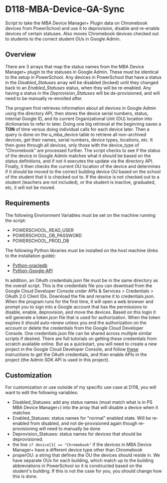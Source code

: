 
# D118-MBA-Device-GA-Sync

Script to take the MBA Device Manager+ Plugin data on Chromebook devices from PowerSchool and use it to deprovision, disable and re-enable devices of certain statuses.
Also moves Chromebook devices checked out to students to the correct student OUs in Google Admin.

## Overview

There are 3 arrays that map the status names from the MBA Device Manager+ plugin to the statuses in Google Admin. These must be identical to the setup in PowerSchool. Any devices in PowerSchool that have a status in the *Disabled_Statuses* array will be disabled (locked) until they changed back to an *Enabled_Statuses* status, when they will be re-enabled. Any having a status in the *Deprovision_Statuses* will be de-provisioned, and will need to be manually re-enrolled after.

The program first retrieves information about all devices in Google Admin using the directory API, then stores the device serial numbers, status, internal Google ID, and its current Organizational Unit (OU) location into dictionaries to refer to later. Doing one big retrieval at the beginning saves a **TON** of time versus doing individual calls for each device later.
Then a query is done on the u_mba_device table to retrieve all non-archived devices, get their names, serial numbers, device types, locations, etc.
It then goes through all devices, only those with the device_type of "Chromebook" are processed further. The script checks to see if the status of the device in Google Admin matches what it should be based on the status definitions, and if not it executes the update via the directory API.
Finally, it then checks the current OU location of the device and determines if it should be moved to the correct building device OU based on the school of the student that it is checked out to. If the device is not checked out to a student (teachers are not included), or the student is inactive, graduated, etc, it will not be moved.

## Requirements

The following Environment Variables must be set on the machine running the script:

- POWERSCHOOL_READ_USER
- POWERSCHOOL_DB_PASSWORD
- POWERSCHOOL_PROD_DB

The following Python libraries must be installed on the host machine (links to the installation guide): 

- [Python-oracledb](https://python-oracledb.readthedocs.io/en/latest/user_guide/installation.html)
- [Python-Google-API](https://github.com/googleapis/google-api-python-client#installation)

In addition, an OAuth credentials.json file must be in the same directory as the overall script. This is the credentials file you can download from the Google Cloud Developer Console under APIs & Services > Credentials > OAuth 2.0 Client IDs. Download the file and rename it to credentials.json. When the program runs for the first time, it will open a web browser and prompt you to sign into a Google account that has the permissions to disable, enable, deprovision, and move the devices. Based on this login it will generate a token.json file that is used for authorization. When the token expires it should auto-renew unless you end the authorization on the account or delete the credentials from the Google Cloud Developer Console. One credentials.json file can be shared across multiple similar scripts if desired.
There are full tutorials on getting these credentials from scratch available online. But as a quickstart, you will need to create a new project in the Google Cloud Developer Console, and follow [these](https://developers.google.com/workspace/guides/create-credentials#desktop-app) instructions to get the OAuth credentials, and then enable APIs in the project (the Admin SDK API is used in this project).

## Customization

For customization or use outside of my specific use case at D118, you will want to edit the following variables:

- Disabled_Statuses: add any status names (must match what is in PS MBA Device Manager+) into the array that will disable a device when it matches
- Enabled_Statuses: status names for "normal" enabled state. Will be re-enabled from disabled, and not de-provisioned again though re-provisioning will need to manually be done
- Deprovision_Statuses: status names for devices that should be deprovisioned.
- the line `if device[3] == "Chromebook"` if the devices in MBA Device Manager+ have a different device type other than Chromebook
- properOU: a string that defines the OU the devices should reside in. We have separate OUs for each building, which match up to the building abbreviations in PowerSchool so it is constructed based on the student's building. If this is not the case for you, you should change how this is done.
